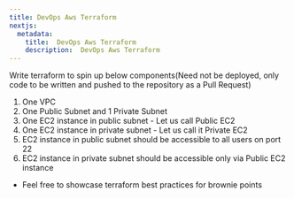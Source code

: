 ```yaml
---
title: DevOps Aws Terraform
nextjs:
  metadata:
    title:  DevOps Aws Terraform
    description:  DevOps Aws Terraform
---
```


Write terraform to spin up below components(Need not be deployed, only code to be written and pushed to the repository as a Pull Request)
1. One VPC
2. One Public Subnet and 1 Private Subnet
3. One EC2 instance in public subnet - Let us call Public EC2
4. One EC2 instance in private subnet - Let us call it Private EC2
5. EC2 instance in public subnet should be accessible to all users on port 22
6. EC2 instance in private subnet should be accessible only via Public EC2 instance
- Feel free to showcase terraform best practices for brownie points
